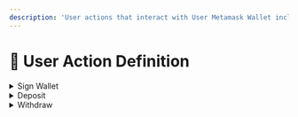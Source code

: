 ```yaml
---
description: 'User actions that interact with User Metamask Wallet include:'
---
```


# 🧑 User Action Definition

<details>

<summary>Sign Wallet</summary>

This is the act of confirming that the wallet subject is interacting with Prodox's system. Although this action is sometimes annoying, this is how the system authenticates the genuine user. This action does not cost gas fee

</details>

<details>

<summary>Deposit</summary>

This is the act of sending assets into the system to use Prodox products. For more details, click on[ this link](user-action-definition.md#deposit) to view instructions. This action will cost gas fee and system fee

</details>

<details>

<summary>Withdraw</summary>

This is the act of withdrawing assets into the system to use Prodox products. For more details, click on [this link](user-action-definition.md#withdraw) to view instructions. This action will cost gas fee and system fee

</details>
